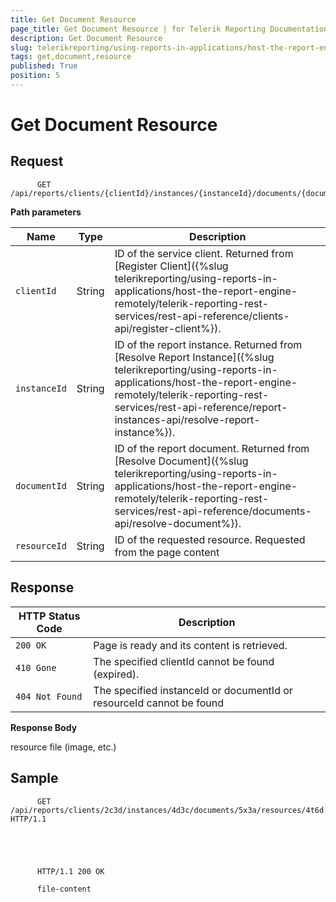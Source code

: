 ```yaml
---
title: Get Document Resource
page_title: Get Document Resource | for Telerik Reporting Documentation
description: Get Document Resource
slug: telerikreporting/using-reports-in-applications/host-the-report-engine-remotely/telerik-reporting-rest-services/rest-api-reference/documents-api/get-document-resource
tags: get,document,resource
published: True
position: 5
---
```


# Get Document Resource



## Request

	
          GET /api/reports/clients/{clientId}/instances/{instanceId}/documents/{documentId}/resources/{resourceId}
        



__Path parameters__ 


| Name | Type | Description |
| ------ | ------ | ------ |
|`clientId`|String|ID of the service client. Returned from [Register Client]({%slug telerikreporting/using-reports-in-applications/host-the-report-engine-remotely/telerik-reporting-rest-services/rest-api-reference/clients-api/register-client%}).|
|`instanceId`|String|ID of the report instance. Returned from [Resolve Report Instance]({%slug telerikreporting/using-reports-in-applications/host-the-report-engine-remotely/telerik-reporting-rest-services/rest-api-reference/report-instances-api/resolve-report-instance%}).|
|`documentId`|String|ID of the report document. Returned from [Resolve Document]({%slug telerikreporting/using-reports-in-applications/host-the-report-engine-remotely/telerik-reporting-rest-services/rest-api-reference/documents-api/resolve-document%}).|
|`resourceId`|String|ID of the requested resource. Requested from the page content|




## Response


| HTTP Status Code | Description |
| ------ | ------ |
|`200 OK`|Page is ready and its content is retrieved.|
|`410 Gone`|The specified clientId cannot be found (expired).|
|`404 Not Found`|The specified instanceId or documentId or resourceId cannot be found|




__Response Body__ 

resource file (image, etc.)         

## Sample

	
          GET /api/reports/clients/2c3d/instances/4d3c/documents/5x3a/resources/4t6d HTTP/1.1
        



	
          HTTP/1.1 200 OK
          
          file-content
        


